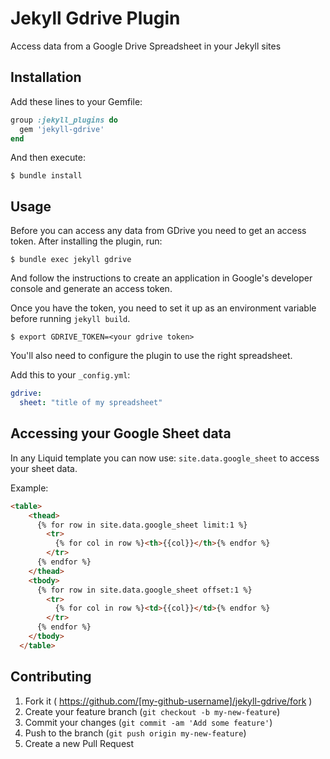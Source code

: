 # Jekyll Gdrive Plugin

Access data from a Google Drive Spreadsheet in your Jekyll sites

## Installation

Add these lines to your Gemfile:

```ruby
group :jekyll_plugins do
  gem 'jekyll-gdrive'
end
```

And then execute:

    $ bundle install

## Usage

Before you can access any data from GDrive you need to get an access token. After installing the plugin, run:

    $ bundle exec jekyll gdrive

And follow the instructions to create an application in Google's developer console and generate an access token.

Once you have the token, you need to set it up as an environment variable before running `jekyll build`.

    $ export GDRIVE_TOKEN=<your gdrive token>

You'll also need to configure the plugin to use the right spreadsheet.

Add this to your `_config.yml`:

```yaml
gdrive:
  sheet: "title of my spreadsheet"
```

## Accessing your Google Sheet data

In any Liquid template you can now use: `site.data.google_sheet` to access your sheet data.

Example:

```html
<table>
    <thead>
      {% for row in site.data.google_sheet limit:1 %}
        <tr>
          {% for col in row %}<th>{{col}}</th>{% endfor %}
        </tr>
      {% endfor %}
    </thead>
    <tbody>
      {% for row in site.data.google_sheet offset:1 %}
        <tr>
          {% for col in row %}<td>{{col}}</td>{% endfor %}
        </tr>
      {% endfor %}  
    </tbody>
  </table>
```

## Contributing

1. Fork it ( https://github.com/[my-github-username]/jekyll-gdrive/fork )
2. Create your feature branch (`git checkout -b my-new-feature`)
3. Commit your changes (`git commit -am 'Add some feature'`)
4. Push to the branch (`git push origin my-new-feature`)
5. Create a new Pull Request
